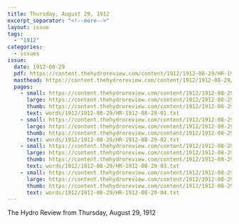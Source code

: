 ```yaml
---
title: Thursday, August 29, 1912
excerpt_separator: "<!--more-->"
layout: issue
tags:
  - "1912"
categories:
  - issues
issue:
  date: 1912-08-29
  pdf: https://content.thehydroreview.com/content/1912/1912-08-29/HR-1912-08-29.pdf
  masthead: https://content.thehydroreview.com/content/1912/1912-08-29/masthead/HR-1912-08-29.jpg
  pages:
    - small: https://content.thehydroreview.com/content/1912/1912-08-29/small/HR-1912-08-29-01.jpg
      large: https://content.thehydroreview.com/content/1912/1912-08-29/large/HR-1912-08-29-01.jpg
      thumb: https://content.thehydroreview.com/content/1912/1912-08-29/thumbnails/HR-1912-08-29-01.jpg
      text: words/1912/1912-08-29/HR-1912-08-29-01.txt
    - small: https://content.thehydroreview.com/content/1912/1912-08-29/small/HR-1912-08-29-02.jpg
      large: https://content.thehydroreview.com/content/1912/1912-08-29/large/HR-1912-08-29-02.jpg
      thumb: https://content.thehydroreview.com/content/1912/1912-08-29/thumbnails/HR-1912-08-29-02.jpg
      text: words/1912/1912-08-29/HR-1912-08-29-02.txt
    - small: https://content.thehydroreview.com/content/1912/1912-08-29/small/HR-1912-08-29-03.jpg
      large: https://content.thehydroreview.com/content/1912/1912-08-29/large/HR-1912-08-29-03.jpg
      thumb: https://content.thehydroreview.com/content/1912/1912-08-29/thumbnails/HR-1912-08-29-03.jpg
      text: words/1912/1912-08-29/HR-1912-08-29-03.txt
    - small: https://content.thehydroreview.com/content/1912/1912-08-29/small/HR-1912-08-29-04.jpg
      large: https://content.thehydroreview.com/content/1912/1912-08-29/large/HR-1912-08-29-04.jpg
      thumb: https://content.thehydroreview.com/content/1912/1912-08-29/thumbnails/HR-1912-08-29-04.jpg
      text: words/1912/1912-08-29/HR-1912-08-29-04.txt
---
```


The Hydro Review from Thursday, August 29, 1912

<!--more-->

